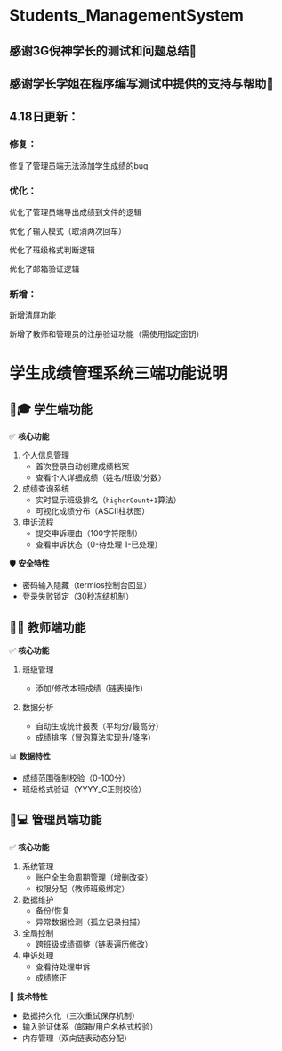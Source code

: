 # Students_ManagementSystem  

## 感谢3G倪神学长的测试和问题总结🫡  

## 感谢学长学姐在程序编写测试中提供的支持与帮助🫡

## 4.18日更新：
### 修复：
修复了管理员端无法添加学生成绩的bug
### 优化：
优化了管理员端导出成绩到文件的逻辑  

优化了输入模式（取消两次回车） 

优化了班级格式判断逻辑  

优化了邮箱验证逻辑  


### 新增：
新增清屏功能  

新增了教师和管理员的注册验证功能（需使用指定密钥） 



# 学生成绩管理系统三端功能说明

## 👨🎓 学生端功能


✅ ​**核心功能**
1. 个人信息管理
   - 首次登录自动创建成绩档案
   - 查看个人详细成绩（姓名/班级/分数）
2. 成绩查询系统
   - 实时显示班级排名（`higherCount+1`算法）
   - 可视化成绩分布（ASCII柱状图）
3. 申诉流程
   - 提交申诉理由（100字符限制）
   - 查看申诉状态（0-待处理 1-已处理）

🛡️ ​**安全特性**  
- 密码输入隐藏（termios控制台回显）
- 登录失败锁定（30秒冻结机制）


## 👩🏫 教师端功能


✅ ​**核心功能**
1. 班级管理
   - 添加/修改本班成绩（链表操作）

2. 数据分析
   - 自动生成统计报表（平均分/最高分）
   - 成绩排序（冒泡算法实现升/降序）

📊 ​**数据特性**
- 成绩范围强制校验（0-100分）
- 班级格式验证（YYYY_C正则校验）

## 👨💻 管理员端功能

✅ ​**核心功能**
1. 系统管理
   - 账户全生命周期管理（增删改查）  
   - 权限分配（教师班级绑定）  
2. 数据维护  
   - 备份/恢复  
   - 异常数据检测（孤立记录扫描）  
3. 全局控制  
   - 跨班级成绩调整（链表遍历修改）
4. 申诉处理
   - 查看待处理申诉
   - 成绩修正


🔧 ​**技术特性**
- 数据持久化（三次重试保存机制）  
- 输入验证体系（邮箱/用户名格式校验）  
- 内存管理（双向链表动态分配） 


